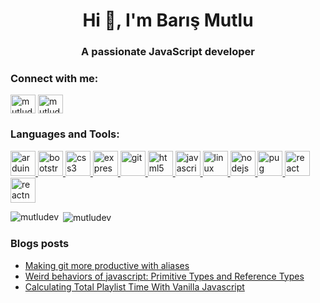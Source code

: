 <h1 align="center">Hi 👋, I'm Barış Mutlu</h1>
<h3 align="center">A passionate JavaScript developer</h3>

<h3 align="left">Connect with me:</h3>
<p align="left">
<a href="https://dev.to/mutludev" target="blank"><img align="center" src="https://cdn.jsdelivr.net/npm/simple-icons@3.0.1/icons/dev-dot-to.svg" alt="mutludev" height="30" width="40" /></a>
<a href="https://linkedin.com/in/mutludev" target="blank"><img align="center" src="https://cdn.jsdelivr.net/npm/simple-icons@3.0.1/icons/linkedin.svg" alt="mutludev" height="30" width="40" /></a>
</p>

<h3 align="left">Languages and Tools:</h3>
<p align="left"> <a href="https://www.arduino.cc/" target="_blank"> <img src="https://cdn.worldvectorlogo.com/logos/arduino-1.svg" alt="arduino" width="40" height="40"/> </a> <a href="https://getbootstrap.com" target="_blank"> <img src="https://devicons.github.io/devicon/devicon.git/icons/bootstrap/bootstrap-plain.svg" alt="bootstrap" width="40" height="40"/> </a> <a href="https://www.w3schools.com/css/" target="_blank"> <img src="https://devicons.github.io/devicon/devicon.git/icons/css3/css3-original-wordmark.svg" alt="css3" width="40" height="40"/> </a> <a href="https://expressjs.com" target="_blank"> <img src="https://devicons.github.io/devicon/devicon.git/icons/express/express-original-wordmark.svg" alt="express" width="40" height="40"/> </a> <a href="https://git-scm.com/" target="_blank"> <img src="https://www.vectorlogo.zone/logos/git-scm/git-scm-icon.svg" alt="git" width="40" height="40"/> </a> <a href="https://www.w3.org/html/" target="_blank"> <img src="https://devicons.github.io/devicon/devicon.git/icons/html5/html5-original-wordmark.svg" alt="html5" width="40" height="40"/> </a> <a href="https://developer.mozilla.org/en-US/docs/Web/JavaScript" target="_blank"> <img src="https://devicons.github.io/devicon/devicon.git/icons/javascript/javascript-original.svg" alt="javascript" width="40" height="40"/> </a> <a href="https://www.linux.org/" target="_blank"> <img src="https://devicons.github.io/devicon/devicon.git/icons/linux/linux-original.svg" alt="linux" width="40" height="40"/> </a> <a href="https://nodejs.org" target="_blank"> <img src="https://devicons.github.io/devicon/devicon.git/icons/nodejs/nodejs-original-wordmark.svg" alt="nodejs" width="40" height="40"/> </a> <a href="https://pugjs.org" target="_blank"> <img src="https://cdn.worldvectorlogo.com/logos/pug.svg" alt="pug" width="40" height="40"/> </a> <a href="https://reactjs.org/" target="_blank"> <img src="https://devicons.github.io/devicon/devicon.git/icons/react/react-original-wordmark.svg" alt="react" width="40" height="40"/> </a> <a href="https://reactnative.dev/" target="_blank"> <img src="https://reactnative.dev/img/header_logo.svg" alt="reactnative" width="40" height="40"/> </a> </p>

<p><img align="left" src="https://github-readme-stats.vercel.app/api/top-langs?username=mutludev&show_icons=true&locale=en&layout=compact&theme=dark" alt="mutludev" /></p>

<p>&nbsp;<img align="center" src="https://github-readme-stats.vercel.app/api?username=mutludev&show_icons=true&locale=en&count_private=true&theme=dark" alt="mutludev" /></p>

### Blogs posts
<!-- BLOG-POST-LIST:START -->
- [Making git more productive with aliases](https://dev.to/mutludev/making-git-more-productive-with-aliases-jlf)
- [Weird behaviors of javascript: Primitive Types and Reference Types](https://dev.to/mutludev/weird-behaviors-of-javascript-primitive-types-and-reference-types-11gg)
- [Calculating Total Playlist Time With Vanilla Javascript](https://dev.to/mutludev/calculating-total-playlist-time-with-vanilla-javascript-59ej)
<!-- BLOG-POST-LIST:END -->
